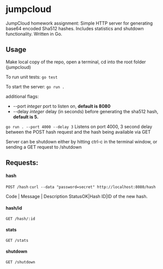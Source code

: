# jumpcloud
JumpCloud homework assignment: Simple HTTP server for generating base64 encoded Sha512 hashes. Includes statistics and shutdown functionality. Written in Go.

## Usage
Make local copy of the repo, open a terminal, cd into the root folder (jumpcloud)

To run unit tests:
`go test`

To start the server:
`go run .`

additional flags: 
  * --port _integer_ port to listen on, **default is 8080**
  * --delay _integer_ delay (in seconds) before generating the sha512 hash, **default is 5.**

`go run . --port 4000 --delay 3` 
Listens on port 4000, 3 second delay between the POST hash request and the hash being available via GET

Server can be shutdown either by hitting ctrl-c in the terminal window, or sending a GET request to /shutdown

## Requests:
#### hash
  `POST /hash` 
  `curl --data "password=secret" http://localhost:8080/hash`
  
  Code | Message | Description
  StatusOK|Hash ID|ID of the new hash.
  
 #### hash/id
  `GET /hash/:id`
  
 #### stats
  `GET /stats`
  
 #### shutdown
  `GET /shutdown`
